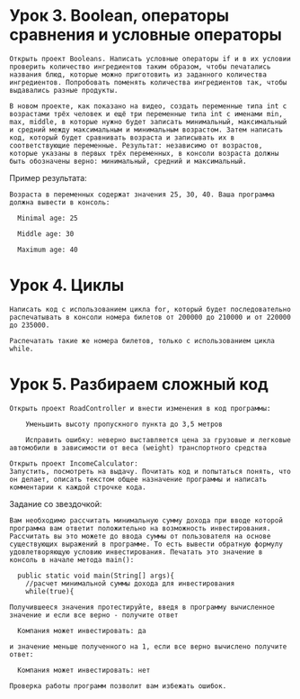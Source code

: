 # Урок 3. Boolean, операторы сравнения и условные операторы

    Открыть проект Booleans. Написать условные операторы if и в их условии проверить количество ингредиентов таким образом, чтобы печатались названия блюд, которые можно приготовить из заданного количества ингредиентов. Попробовать поменять количества ингредиентов так, чтобы выдавались разные продукты.

    В новом проекте, как показано на видео, создать переменные типа int с возрастами трёх человек и ещё три переменные типа int с именами min, max, middle, в которые нужно будет записать минимальный, максимальный и средний между максимальным и минимальным возрастом. Затем написать код, который будет сравнивать возраста и записывать их в соответствующие переменные. Результат: независимо от возрастов, которые указаны в первых трёх переменных, в консоли возраста должны быть обозначены верно: минимальный, средний и максимальный.

Пример результата:

    Возраста в переменных содержат значения 25, 30, 40. Ваша программа должна вывести в консоль:

      Minimal age: 25

      Middle age: 30

      Maximum age: 40


# Урок 4. Циклы

    Написать код с использованием цикла for, который будет последовательно распечатывать в консоли номера билетов от 200000 до 210000 и от 220000 до 235000.

    Распечатать такие же номера билетов, только с использованием цикла while.


# Урок 5. Разбираем сложный код

    Открыть проект RoadController и внести изменения в код программы:

        Уменьшить высоту пропускного пункта до 3,5 метров

        Исправить ошибку: неверно выставляется цена за грузовые и легковые автомобили в зависимости от веса (weight) транспортного средства

    Открыть проект IncomeCalculator:
    Запустить, посмотреть на выдачу. Почитать код и попытаться понять, что он делает, описать текстом общее назначение программы и написать комментарии к каждой строчке кода.

Задание со звездочкой:

    Вам необходимо рассчитать минимальную сумму дохода при вводе которой программа вам ответит положительно на возможность инвестирования. Рассчитать вы это можете до ввода суммы от пользователя на основе существующих выражений в программе. То есть вывести обратную формулу удовлетворяющую условию инвестирования. Печатать это значение в консоль в начале метода main():

      public static void main(String[] args){
        //расчет минимальной суммы дохода для инвестирования
        while(true){

    Получившееся значения протестируйте, введя в программу вычисленное значение и если все верно - получите ответ

      Компания может инвестировать: да

    и значение меньше полученного на 1, если все верно вычислено получите ответ:

      Компания может инвестировать: нет

    Проверка работы программ позволит вам избежать ошибок.
